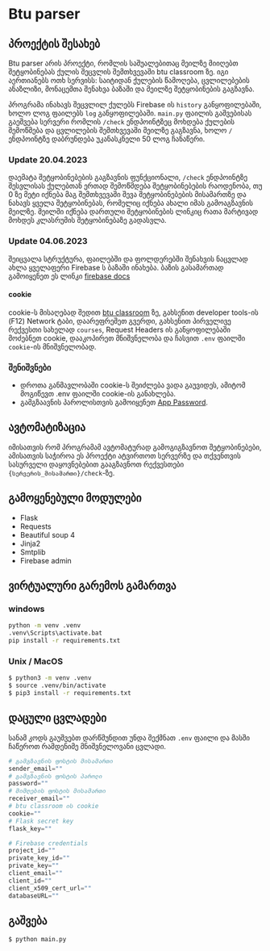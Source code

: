 # Btu parser
## პროექტის შესახებ

Btu parser არის პროექტი, რომლის საშუალებითაც მეილზე მიიღებთ შეტყობინებას ქულის შეცვლის შემთხვევაში btu classroom ზე.
იგი აერთიანებს ოთხ სერვისს: საიტიდან ქულების წამოღება, ცვლილებების ანაზლიზი, მონაცემთა შენახვა ბაზაში და მეილზე შეტყობინების გაგზავნა.

პროგრამა ინახავს შეცვლილ ქულებს Firebase ის `history` განყოფილებაში, ხოლო ლოგ ფაილებს `log` განყოფილებაში.
`main.py` ფაილის გაშვებისას გაეშვება სერვერი რომლის `/check` ენდპოინტზეც მოხდება ქულების შემოწმება და ცვლილების შემთხვევაში 
მეილზე გაგზავნა, ხოლო  `/` ენდპოინტზე დაბრუნდება უკანასკნელი 50 ლოგ ჩანაწერი.

### Update 20.04.2023

დაემატა შეტყობინებების გაგზავნის ფუნქციონალი, `/check` ენდპოინტზე შესვლისას ქულებთან ერთად შემოწმდება შეტყობინებების რაოდენობა, თუ 0 ზე მეტი იქნება მაგ შემთხვევაში შევა შეტყობინებების მისამართზე და ნახავს ყველა შეტყობინებას, რომელიც იქნება ახალი იმას გამოაგზავნის მეილზე. მეილში იქნება დართული შეტყობინების ლინკიც რათა მარტივად მოხდეს კლასრუმის შეტყობინებაზე გადასვლა. 

### Update 04.06.2023

შეიცვალა სტრუქტურა, ფაილებში და ფოლდერებში შენახვის ნაცვლად ახლა ყველაფერი Firebase ს ბაზაში ინახება. ბაზის გასამართად გამოიყენეთ ეს ლინკი [firebase docs](https://firebase.google.com/docs/database/admin/start)

#### cookie

cookie-ს მისაღებად შედით  [btu classroom](https://classroom.btu.edu.ge/) ზე, გახსენით developer tools-ის (F12)
Network ტაბი, დაარეფრეშეთ გვერდი, გახსენით პირველივე რექვესთი სახელად `courses`, Request Headers ის განყოფილებაში
მოძებნეთ cookie, დააკოპირეთ მნიშვნელობა და ჩასვით `.env` ფაილში `cookie`-ის მნიშვნელობად.


### შენიშვნები

 - დროთა განმავლობაში cookie-ს შეიძლება ვადა გაუვიდეს, ამიტომ მოგიწევთ .env ფაილში cookie-ის განახლება.
 - გამგზაავნის პაროლისთვის გამოიყენეთ [App Password](https://support.google.com/mail/answer/185833?hl=en).


## ავტომატიზაცია

იმისათვის რომ პროგრამამ ავტომატურად გამოგიგზავნოთ შეტყობინებები, ამისათვის საჭიროა ეს პროექტი ატვირთოთ სერვერზე და
თქვენთვის სასურველი დაყოვნებებით გააგზავნოთ რექვესთები `{სერვერის_მისამართი}/check`-ზე.


## გამოყენებული მოდულები

- Flask
- Requests
- Beautiful soup 4
- Jinja2
- Smtplib
- Firebase admin


## ვირტუალური გარემოს გამართვა

### windows
```cmd
python -m venv .venv
.venv\Scripts\activate.bat
pip install -r requirements.txt
```

### Unix / MacOS
```bash
$ python3 -m venv .venv
$ source .venv/bin/activate
$ pip3 install -r requirements.txt
```

## დაცული ცვლადები

სანამ კოდს გაუშვებთ დარწმუნდით უნდა შექმნათ `.env` ფაილი 
და მასში ჩაწეროთ რამდენიმე მნიშვნელოვანი ცვლადი.
```python
# გამგზავნის ფოსტის მისამართი
sender_email=""
# გამგზავნის ფოსტის პაროლი
password=""
# მიმღების ფოსტის მისამართი
receiver_email=""
# btu classroom ის cookie
cookie=""
# Flask secret key
flask_key=""

# Firebase credentials
project_id=""
private_key_id=""
private_key=""
client_email=""
client_id=""
client_x509_cert_url=""
databaseURL=""
```


## გაშვება

```bash
$ python main.py
```
